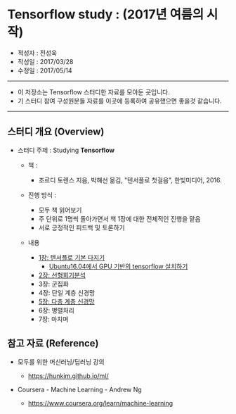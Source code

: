 # Tensorflow study : (2017년 여름의 시작) 
* 적성자 : 전성욱
* 작성일 : 2017/03/28
* 수정일 : 2017/05/14
*****************************************************************

* 이 저장소는 Tensorflow 스터디한 자료를 모아둔 곳입니다.
* 기 스터디 참여 구성원분들 자료를 이곳에 등록하여 공유했으면 좋을것 같습니다.

*****************************************************************

## 스터디 개요 (Overview)

* 스터디 주제 : Studying __Tensorflow__

  * 책 :
    * 조르디 토렌스 지음, 박햬선 옮김, "텐서플로 첫걸음", 한빛미디어, 2016.

  * 진행 방식 :
    * 모두 책 읽어보기
    * 주 단위로 1명씩 돌아가면서 책 1장에 대한 전체적인 진행을 맡음
    * 서로 긍정적인 피드백 및 토론하기

  * 내용
    * [1장: 텐서플로 기본 다지기](docs/chapter1/TensorFlow_intro.markdown)
      * [Ubuntu16.04에서 GPU 기반의 tensorflow 설치하기](docs/chapter1/install_tensorflow_gpu_to_ubuntu16.04.markdown)
    * [2장: 선형회기분석](docs/chapter2/Linear_Regression.markdown)
    * 3장: 군집화
    * 4장: 단일 계층 신경망
    * [5장: 다층 계층 신경망](docs/chapter5/5.Multi_Layer_Neural_Network.markdown)
    * 6장: 병렬처리
    * 7장: 마치며


## 참고 자료 (Reference)

* 모두를 위한 머신러닝/딥러닝 강의
  * https://hunkim.github.io/ml/

* Coursera - Machine Learning - Andrew Ng
  * https://www.coursera.org/learn/machine-learning


